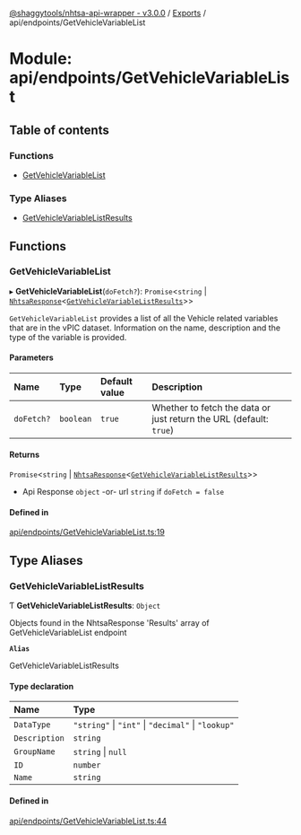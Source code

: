 [@shaggytools/nhtsa-api-wrapper - v3.0.0](../index.md) / [Exports](../modules.md) / api/endpoints/GetVehicleVariableList

# Module: api/endpoints/GetVehicleVariableList

## Table of contents

### Functions

- [GetVehicleVariableList](api_endpoints_GetVehicleVariableList.md#getvehiclevariablelist)

### Type Aliases

- [GetVehicleVariableListResults](api_endpoints_GetVehicleVariableList.md#getvehiclevariablelistresults)

## Functions

### GetVehicleVariableList

▸ **GetVehicleVariableList**(`doFetch?`): `Promise`<`string` \| [`NhtsaResponse`](api_types.md#nhtsaresponse)<[`GetVehicleVariableListResults`](api_endpoints_GetVehicleVariableList.md#getvehiclevariablelistresults)\>\>

`GetVehicleVariableList` provides a list of all the Vehicle related variables that are in the
vPIC dataset. Information on the name, description and the type of the variable is provided.

#### Parameters

| Name | Type | Default value | Description |
| :------ | :------ | :------ | :------ |
| `doFetch?` | `boolean` | `true` | Whether to fetch the data or just return the URL (default: `true`) |

#### Returns

`Promise`<`string` \| [`NhtsaResponse`](api_types.md#nhtsaresponse)<[`GetVehicleVariableListResults`](api_endpoints_GetVehicleVariableList.md#getvehiclevariablelistresults)\>\>

- Api Response
`object` -or- url `string` if `doFetch = false`

#### Defined in

[api/endpoints/GetVehicleVariableList.ts:19](https://github.com/ShaggyTech/nhtsa-api-wrapper/blob/6668ba3/packages/lib/src/api/endpoints/GetVehicleVariableList.ts#L19)

## Type Aliases

### GetVehicleVariableListResults

Ƭ **GetVehicleVariableListResults**: `Object`

Objects found in the NhtsaResponse 'Results' array of GetVehicleVariableList endpoint

**`Alias`**

GetVehicleVariableListResults

#### Type declaration

| Name | Type |
| :------ | :------ |
| `DataType` | ``"string"`` \| ``"int"`` \| ``"decimal"`` \| ``"lookup"`` |
| `Description` | `string` |
| `GroupName` | `string` \| ``null`` |
| `ID` | `number` |
| `Name` | `string` |

#### Defined in

[api/endpoints/GetVehicleVariableList.ts:44](https://github.com/ShaggyTech/nhtsa-api-wrapper/blob/6668ba3/packages/lib/src/api/endpoints/GetVehicleVariableList.ts#L44)
